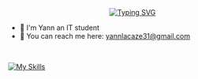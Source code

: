 
<div align="center">
  <a href="https://git.io/typing-svg"><img src="https://readme-typing-svg.herokuapp.com?font=JetBrains+Mono&pause=1000&color=F7F2ED&width=435&lines=Bonjour+%F0%9F%91%8B" alt="Typing SVG" /></a>
</div>

- 🙌 I'm Yann an IT student
- 📧 You can reach me here: yannlacaze31@gmail.com
<br>

[![My Skills](https://skillicons.dev/icons?i=html,css,js,ts,tailwind,nodejs,svelte,react,docker,git,github,gitlab,php,py,c,md,java,vscode,mysql,sqlite&perline=7)](https://skillicons.dev)



<!--
**ShowYL/ShowYL** is a ✨ _special_ ✨ repository because its `README.md` (this file) appears on your GitHub profile.

Here are some ideas to get you started:

- 🔭 I’m currently working on ...
- 🌱 I’m currently learning ...
- 👯 I’m looking to collaborate on ...
- 🤔 I’m looking for help with ...
- 💬 Ask me about ...
- 📫 How to reach me: ...
- 😄 Pronouns: ...
- ⚡ Fun fact: ...
-->
